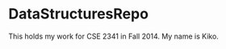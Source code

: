 DataStructuresRepo
==================

This holds my work for CSE 2341 in Fall 2014.
My name is Kiko.
